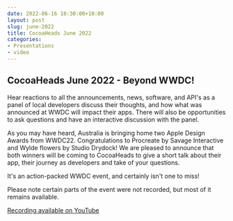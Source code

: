 ```yaml
---
date: 2022-06-16 18:30:00+10:00
layout: post
slug: june-2022
title: CocoaHeads June 2022
categories:
- Presentations
- video
---
```


## CocoaHeads June 2022 - Beyond WWDC!

Hear reactions to all the announcements, news, software, and API's as a panel of local developers discuss their thoughts, and how what was announced at WWDC will impact their apps. There will also be opportunities to ask questions and have an interactive discussion with the panel.

As you may have heard, Australia is bringing home two Apple Design Awards from WWDC22. Congratulations to Procreate by Savage Interactive and Wylde flowers by Studio Drydock! We are pleased to announce that both winners will be coming to CocoaHeads to give a short talk about their app, their journey as developers and take of your questions.

It's an action-packed WWDC event, and certainly isn't one to miss!

Please note certain parts of the event were not recorded, but most of it remains available.

[Recording available on YouTube](https://youtu.be/XgJrtDtDiS4)
